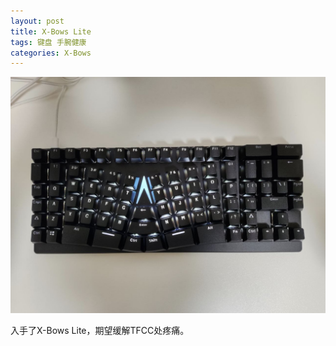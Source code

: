 ```yaml
---
layout: post
title: X-Bows Lite
tags: 键盘 手腕健康
categories: X-Bows
---
```

![X-Bows Lite](/assets/images/X-BowsLite/X-Bows-Lite.jpg)

入手了X-Bows Lite，期望缓解TFCC处疼痛。